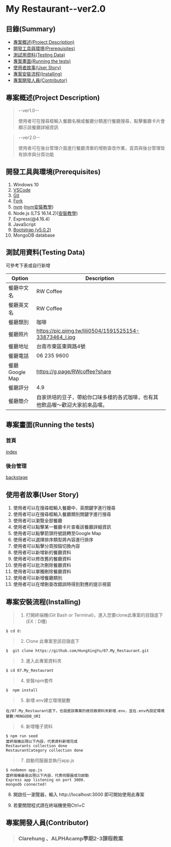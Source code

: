 # My Restaurant--ver2.0

## 目錄(Summary)

* [專案概述(Project Description)](#1)
* [開發工具與環境(Prerequisites)](#2)
* [測試用資料(Testing Data)](#3)
* [專案畫面(Running the tests)](#4)
* [使用者故事(User Story)](#5)
* [專案安裝流程(Installing)](#6)
* [專案開發人員(Contributor)](#7)

<h2 id="1"> 專案概述(Project Description)</h2>

>--ver1.0--
>
>使用者可在搜尋框輸入餐廳名稱或餐廳分類進行餐廳搜尋，點擊餐廳卡片會顯示該餐廳詳細資訊

>--ver2.0--
>
>使用者可在後台管理介面進行餐廳清單的增刪查改作業，首頁與後台管理皆有排序與分頁功能

<h2 id="2"> 開發工具與環境(Prerequisites)</h2>



01. Windows 10
02. [VSCode](https://code.visualstudio.com/download)
03. [Git](https://git-scm.com/)
04. [Fork](https://git-fork.com//)
05. [nvm](https://github.com/coreybutler/nvm-windows/releases) ([nvm安裝教學](https://www.onejar99.com/nvm-install-for-windows/))
06. Node.js (LTS 16.14.2)([安裝教學](https://www.onejar99.com/nvm-install-for-windows/))
07. Express(@4.16.4)
08. JavaScript
09. [Bootstrap (v5.0.2)](https://getbootstrap.com/docs/5.0/getting-started/introduction/)
10. MongoDB database

<h2 id="3"> 測試用資料(Testing Data)</h2>
可參考下表或自行新增

| Option         | Description                                                              |
|----------------|--------------------------------------------------------------------------|
| 餐廳中文名     | RW Coffee                                                                |
| 餐廳英文名     | RW Coffee                                                                |
| 餐廳類別       | 咖啡                                                                     |
| 餐廳照片       | https://pic.pimg.tw/lili0504/1591525154-33873464_l.jpg                  |
| 餐廳地址       | 台南市東區東興路4號                                                      |
| 餐廳電話       | 06 235 9600                                                              |
| 餐廳Google Map | https://g.page/RWcoffee?share                                            |
| 餐廳評分       | 4.9                                                                      |
| 餐廳簡介       | 自家烘培的豆子，帶給你口味多樣的各式咖啡，也有其他飲品喔～歡迎大家前來品嚐。 |



<h2 id="4"> 專案畫面(Running the tests)</h2>

### 首頁
[index](https://i.imgur.com/NvnWvou.gifv)

### 後台管理
[backstage](https://i.imgur.com/2h0j5Sf.gifv)


<h2 id="5"> 使用者故事(User Story)</h2>

1. 使用者可以在搜尋框輸入餐廳中、英關鍵字進行搜尋
2. 使用者可以在搜尋框輸入餐廳類別關鍵字進行搜尋
3. 使用者可以瀏覽全部餐廳
4. 使用者可以點擊某一餐廳卡片查看該餐廳詳細資訊
5. 使用者可以點擊箭頭符號跳轉至Google Map
6. 使用者可以選擇排序類型將內容進行排序
7. 使用者可以點擊分頁按鈕切換內容
8. 使用者可以新增新的餐廳資料
9. 使用者可以修改舊的餐廳資料
10. 使用者可以批次刪除餐廳資料
11. 使用者可以單獨刪除餐廳資料
12. 使用者可以新增餐廳類別
13. 使用者可以在增刪查改錯誤時得到對應的提示視窗

<h2 id="6">專案安裝流程(Installing)</h2>

>1. 打開終端機(Git Bash or Terminal)，進入您要clone此專案的目錄底下(EX：D槽)
```
$ cd d:
```

>2. Clone 此專案至該目錄底下
```
$  git clone https://github.com/HungXingYu/07.My_Restaurant.git
```

>3. 進入此專案資料夾
```
$ cd 07.My_Restaurant
```

>4. 安裝npm套件
```
$  npm install
```

>5. 新增.env建立環境變數
```
在/07.My_Restaurant底下，也就是該專案的根目錄資料夾新增.env，並在.env內設定環境變數:MONGODB_URI
```

>6. 新增種子資料
```
$ npm run seed
當終端機出現以下內容，代表資料新增完成
Restaurants collection done
RestaurantCategory collection done
```

>7. 啟動伺服器並執行app.js
```
$ nodemon app.js
當終端機最後出現以下內容，代表伺服器成功啟動
Express app listening on port 3000.
mongodb connected!
```

8. 開啟任一瀏覽器，輸入 http://localhost:3000 即可開始使用此專案

9. 若要關閉程式請在終端機使用Ctrl+C

<h2 id="7">專案開發人員(Contributor)</h2>

> ### Clarehung 、ALPHAcamp學期2-3課程教案
